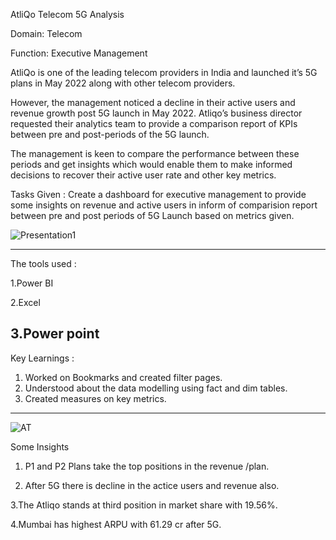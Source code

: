 
AtliQo Telecom 5G Analysis

Domain: Telecom    

Function: Executive Management

AtliQo is one of the leading telecom providers in India and launched it’s 5G plans in May 2022 along with other telecom providers.

However, the management noticed a decline in their active users and revenue growth post 5G launch in May 2022. Atliqo’s business director requested their analytics team to provide a comparison report of KPIs between pre and post-periods of the 5G launch. 

The management is keen to compare the performance between these periods and get insights which would enable them to make informed decisions to recover their active user rate and other key metrics. 

Tasks Given :
Create a dashboard for executive management to provide some insights on revenue and active users in inform of comparision report between pre and post periods of 5G Launch based on metrics given.

![Presentation1](https://user-images.githubusercontent.com/97013097/206906455-7421954b-5c99-497f-8ce7-4e1f8a21b7e6.svg)

------------------------------------------
The tools used :

1.Power BI

2.Excel

3.Power point
------------------------------------------
Key Learnings :
1. Worked on Bookmarks and created filter pages.
2. Understood about the data modelling using fact and dim tables.
3. Created measures on key metrics.
--------------------------------------------

![AT](https://user-images.githubusercontent.com/97013097/206906419-a3825cb0-f2b4-477c-add2-30eb9f53538f.png)

Some Insights

1. P1 and P2 Plans take the top positions in the revenue /plan.

2. After 5G there is decline in the actice users and revenue also.

3.The Atliqo stands at third position in market share with 19.56%.

4.Mumbai has highest ARPU with 61.29 cr after 5G.
